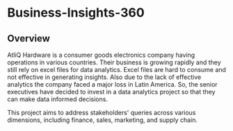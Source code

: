 # Business-Insights-360
## Overview
 AtliQ Hardware is a consumer goods electronics company having operations in various countries. Their business is growing rapidly and they still rely on excel files for data analytics. Excel files are hard to consume and not effective in generating insights. Also due to the lack of effective analytics the company faced a major loss in Latin America.
So, the senior executives have decided to invest in a data analytics project so that they can make data informed decisions. 

This project aims to address stakeholders' queries across various dimensions, including finance, sales, marketing, and supply chain.
